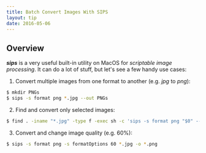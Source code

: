 ```yaml
---
title: Batch Convert Images With SIPS
layout: tip
date: 2016-05-06
---
```


## Overview

**_sips_** is a very useful built-in utility on MacOS for _scriptable image processing_. It can do a lot of stuff, but let's see a few handy use cases:

1. Convert multiple images from one format to another (e.g. _jpg_ to _png_):
```bash
$ mkdir PNGs
$ sips -s format png *.jpg --out PNGs
```
2. Find and convert only selected images:
```bash
$ find . -iname "*.jpg" -type f -exec sh -c 'sips -s format png "$0" --out "${0%}.png"' {} \;
```
3. Convert and change image quality (e.g. 60%):
```bash
$ sips -s format png -s formatOptions 60 *.jpg -o *.png
```

